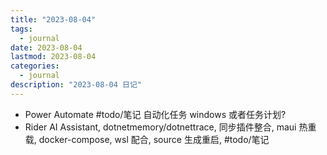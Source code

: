 ```yaml
---
title: "2023-08-04"
tags:
  - journal
date: 2023-08-04
lastmod: 2023-08-04
categories:
  - journal
description: "2023-08-04 日记"
---
```



- Power Automate #todo/笔记 自动化任务 windows 或者任务计划?
- Rider AI Assistant, dotnetmemory/dotnettrace, 同步插件整合, maui 热重载, docker-compose, wsl 配合, source 生成重启, #todo/笔记 
